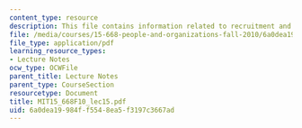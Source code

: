 ```yaml
---
content_type: resource
description: This file contains information related to recruitment and job offer negotiation.
file: /media/courses/15-668-people-and-organizations-fall-2010/6a0dea19984ff5548ea5f3197c3667ad_MIT15_668F10_lec15.pdf
file_type: application/pdf
learning_resource_types:
- Lecture Notes
ocw_type: OCWFile
parent_title: Lecture Notes
parent_type: CourseSection
resourcetype: Document
title: MIT15_668F10_lec15.pdf
uid: 6a0dea19-984f-f554-8ea5-f3197c3667ad
---
```


